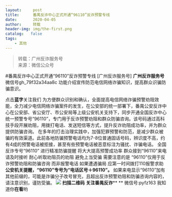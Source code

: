 ```yaml
---
layout:     post
title:      番禺反诈中心正式开通“96110”反诈预警专线
date:       2020-04-05
author:     转载
header-img: img/the-first.png
catalog:   false
tags:
    - 其他
---
```


<blockquote><p>转载：广州反诈服务号<br>
来源：微信公众号</p></blockquote>

#番禺反诈中心正式开通“96110”反诈预警专线
[广州反诈服务号]
**广州反诈服务号**
微信号gh_79f32a34aa8c
功能介绍宣传防范电信网络诈骗知识，提高群众识骗防骗意识。

点击**蓝字**关注我们
为方便群众识别和确认，全面提高电信网络诈骗预警劝阻效能，全力减少电信网络诈骗案件的发生，在公安部的统一部署下，番禺公安反诈中心在公安部、省公安厅、市公安局等上级公安机关支持下，同步开通全国反诈中心统一预警专号“96110”，专门用于反诈预警劝阻和群众防骗咨询。该号码通过高科技手段开展劝阻，用拨打电话、发送短信等方式，提升反诈劝阻成功率，并为群众提供防骗咨询。
在多年的打击治理实践中，加强犯罪预警和防范，是减少群众被骗的有效渠道。此前各地防骗预警电话均为7-8位普通固话号码，辨识度不高，约有4成的预警电话被拒接，甚至有些预警电话被恶意标注为骚扰、诈骗电话。
全国反诈专号“96110”
进行精准防骗提醒
将大大提高预警成功率
群众接到“96110”来电
请及时接听
耐心听取劝阻员的劝阻
避免上当受骗
需要注意的是
“96110”仅用于反诈预警劝阻和防骗咨询
而非报警电话
如果遭遇骗局
应第一时间拨打110报警求助
**公安机关提醒，“96110”专号为“电话区号＋96110”。**
如果来电显示“96110”加有其他前缀的，可能是诈骗分子改号冒充，且超出反诈预警劝阻和防骗咨询内容的，请注意识别，谨防受骗。
![]({{site.baseurl}}/postimg/4xzANE8JEMYof9OWXicZ8uOytUicjxE3kVXcXTicOvg4K3ANMe3oJ4ibribByBDjwgsSml3Kr3GDxhT0KK0Zoz4tFFQ.jpeg)
**扫描二维码**
**关注番禺反诈****
**
微信号:pyfz163
我知道你**在看**哟
